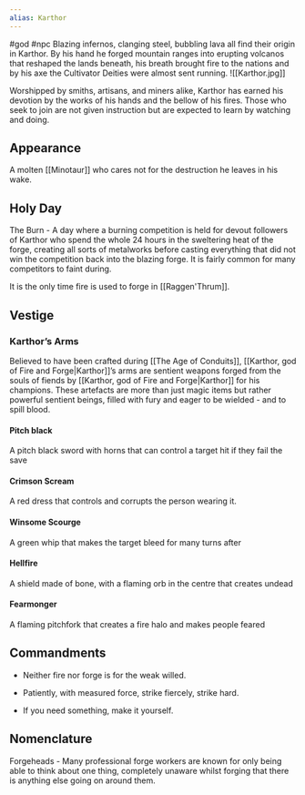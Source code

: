 ```yaml
---
alias: Karthor
---
```


#god #npc 
Blazing infernos, clanging steel, bubbling lava all find their origin in Karthor. By his hand he forged mountain ranges into erupting volcanos that reshaped the lands beneath, his breath brought fire to the nations and by his axe the Cultivator Deities were almost sent running.
<span class="rightimg"><span class="smallimg">![[Karthor.jpg]]</span></span>
  

Worshipped by smiths, artisans, and miners alike, Karthor has earned his devotion by the works of his hands and the bellow of his fires. Those who seek to join are not given instruction but are expected to learn by watching and doing.

  

## Appearance

A molten [[Minotaur]] who cares not for the destruction he leaves in his wake. 

  

## Holy Day

The Burn - A day where a burning competition is held for devout followers of Karthor who spend the whole 24 hours in the sweltering heat of the forge, creating all sorts of metalworks before casting everything that did not win the competition back into the blazing forge. It is fairly common for many competitors to faint during.

It is the only time fire is used to forge in [[Raggen'Thrum]].


## Vestige
### Karthor’s Arms

Believed to have been crafted during [[The Age of Conduits]], [[Karthor, god of Fire and Forge|Karthor]]’s arms are sentient weapons forged from the souls of fiends by [[Karthor, god of Fire and Forge|Karthor]] for his champions. These artefacts are more than just magic items but rather powerful sentient beings, filled with fury and eager to be wielded - and to spill blood.

#### Pitch black 

A pitch black sword with horns that can control a target hit if they fail the save


#### Crimson Scream

A red dress that controls and corrupts the person wearing it.


#### Winsome Scourge

A green whip that makes the target bleed for many turns after



#### Hellfire

A shield made of bone, with a flaming orb in the centre that creates undead


#### Fearmonger

A flaming pitchfork that creates a fire halo and makes people feared



## Commandments

-   Neither fire nor forge is for the weak willed. 
    
-   Patiently, with measured force, strike fiercely, strike hard.
    
-   If you need something, make it yourself.


## Nomenclature
Forgeheads - Many professional forge workers are known for only being able to think about one thing, completely unaware whilst forging that there is anything else going on around them.

